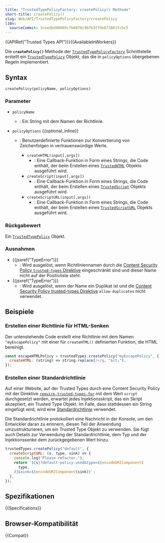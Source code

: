 ```yaml
---
title: "TrustedTypePolicyFactory: createPolicy() Methode"
short-title: createPolicy()
slug: Web/API/TrustedTypePolicyFactory/createPolicy
l10n:
  sourceCommit: 3ceedbd90089cfb6970c9bf63ff9e6f3801fcbc5
---
```


{{APIRef("Trusted Types API")}}{{AvailableInWorkers}}

Die **`createPolicy()`** Methode der [`TrustedTypePolicyFactory`](/de/docs/Web/API/TrustedTypePolicyFactory) Schnittstelle erstellt ein [`TrustedTypePolicy`](/de/docs/Web/API/TrustedTypePolicy) Objekt, das die in `policyOptions` übergebenen Regeln implementiert.

## Syntax

```js-nolint
createPolicy(policyName, policyOptions)
```

### Parameter

- `policyName`
  - : Ein String mit dem Namen der Richtlinie.
- `policyOptions` {{optional_inline}}

  - : Benutzerdefinierte Funktionen zur Konvertierung von Zeichenfolgen in vertrauenswürdige Werte.

    - `createHTML(input[,args])`
      - : Eine Callback-Funktion in Form eines Strings, die Code enthält, der beim Erstellen eines [`TrustedHTML`](/de/docs/Web/API/TrustedHTML) Objekts ausgeführt wird.
    - `createScript(input[,args])`
      - : Eine Callback-Funktion in Form eines Strings, die Code enthält, der beim Erstellen eines [`TrustedScript`](/de/docs/Web/API/TrustedScript) Objekts ausgeführt wird.
    - `createScriptURL(input[,args])`
      - : Eine Callback-Funktion in Form eines Strings, die Code enthält, der beim Erstellen eines [`TrustedScriptURL`](/de/docs/Web/API/TrustedScriptURL) Objekts ausgeführt wird.

### Rückgabewert

Ein [`TrustedTypePolicy`](/de/docs/Web/API/TrustedTypePolicy) Objekt.

### Ausnahmen

- {{jsxref("TypeError")}}
  - : Wird ausgelöst, wenn Richtliniennamen durch die [Content Security Policy `trusted-types` Direktive](/de/docs/Web/HTTP/Headers/Content-Security-Policy/trusted-types) eingeschränkt sind und dieser Name nicht auf der Positivliste steht.
- {{jsxref("TypeError")}}
  - : Wird ausgelöst, wenn der Name ein Duplikat ist und die [Content Security Policy trusted-types Direktive](/de/docs/Web/HTTP/Headers/Content-Security-Policy/trusted-types) `allow-duplicates` nicht verwendet.

## Beispiele

### Erstellen einer Richtlinie für HTML-Senken

Der untenstehende Code erstellt eine Richtlinie mit dem Namen `"myEscapePolicy"` mit einer für `createHTML()` definierten Funktion, die HTML bereinigt.

```js
const escapeHTMLPolicy = trustedTypes.createPolicy("myEscapePolicy", {
  createHTML: (string) => string.replace(/</g, "&lt;"),
});
```

### Erstellen einer Standardrichtlinie

Auf einer Website, auf der Trusted Types durch eine Content Security Policy mit der Direktive [`require-trusted-types-for`](/de/docs/Web/HTTP/Headers/Content-Security-Policy/require-trusted-types-for) mit dem Wert `script` durchgesetzt werden, erwartet jedes Injektionsskript, das ein Skript akzeptiert, ein Trusted Type Objekt. Im Falle, dass stattdessen ein String eingefügt wird, wird eine [Standardrichtlinie](/de/docs/Web/API/Trusted_Types_API#the_default_policy) verwendet.

Die Standardrichtlinie protokolliert eine Nachricht in der Konsole, um den Entwickler daran zu erinnern, diesen Teil der Anwendung umzustrukturieren, um ein Trusted Type Objekt zu verwenden. Sie fügt auch Details zur Verwendung der Standardrichtlinie, dem Typ und der Injektionssenke dem zurückgegebenen Wert hinzu.

```js
trustedTypes.createPolicy("default", {
  createScriptURL: (s, type, sink) => {
    console.log("Please refactor.");
    return `${s}?default-policy-used&type=${encodeURIComponent(
      type,
    )}&sink=${encodeURIComponent(sink)}`;
  },
});
```

## Spezifikationen

{{Specifications}}

## Browser-Kompatibilität

{{Compat}}
